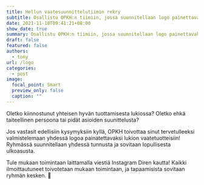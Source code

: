 ```yaml
---
title: Hellun vaatesuunnittelutiimin rekry
subtitle: Osallistu OPKH:n tiimiin, jossa suunnitellaan logo painettavaksi Hellun uusiin vaatetuotteisiin!
date: 2021-11-18T09:41:21+08:00
show_date: true
summary: Osallistu OPKH:n tiimiin, jossa suunnitellaan logo painettavaksi Hellun uusiin vaatetuotteisiin!
draft: false
featured: false
authors:
  - tony
url: /logo
categories:
  - post
image:
  focal_point: Smart
  preview_only: false
  caption: ""
---
```

Oletko kiinnostunut yhteisen hyvän tuottamisesta lukiossa? Oletko ehkä taiteellinen persoona tai pidät asioiden suunittelusta?

Jos vastasit edellisiin kysymyksiin kyllä, OPKH toivottaa sinut tervetulleeksi valmistelemaan yhdessä logoa painatettavaksi lukion vaatetuotteisiin! Ryhmässä suunnitellaan yhdessä tunnusta ja sovitaan lopullisesta ulkoasusta.

Tule mukaan toimintaan laittamalla viestiä Instagram Diren kautta! Kaikki ilmoittautuneet toivotetaan mukaan toimintaan, ja tapaamisista sovitaan ryhmän kesken. 🎉